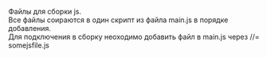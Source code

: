 Файлы для сборки js.<br>
Все файлы соираются в один скрипт из файла main.js в порядке добавления.<br>
Для подключения в сборку неоходимо добавить файл в main.js через //= somejsfile.js
